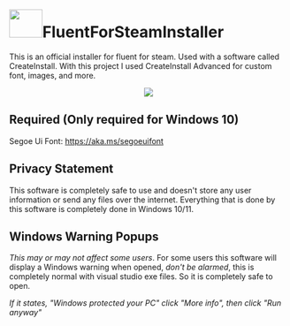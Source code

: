 # <img src="https://i.postimg.cc/M6Bbf8fL/fluent-1.png" width="60" height="51">FluentForSteamInstaller
This is an official installer for fluent for steam. Used with a software called CreateInstall.
With this project I used CreateInstall Advanced for custom font, images, and more.

<p align="center">
  <img src="https://i.postimg.cc/SsxjM7HS/Screenshot-2022-07-23-015857.png" />
</p>

Required (Only required for Windows 10)
---------
Segoe Ui Font: https://aka.ms/segoeuifont

Privacy Statement
---------
This software is completely safe to use and doesn't store any user information or send any files over the internet. Everything that is done by this software is completely done in Windows 10/11.

Windows Warning Popups
---------
*This may or may not affect some users*. For some users this software will display a Windows warning when opened, *don't be alarmed*, this is completely normal with visual studio exe files. So it is completely safe to open.

*If it states, "Windows protected your PC" click "More info", then click "Run anyway"*
